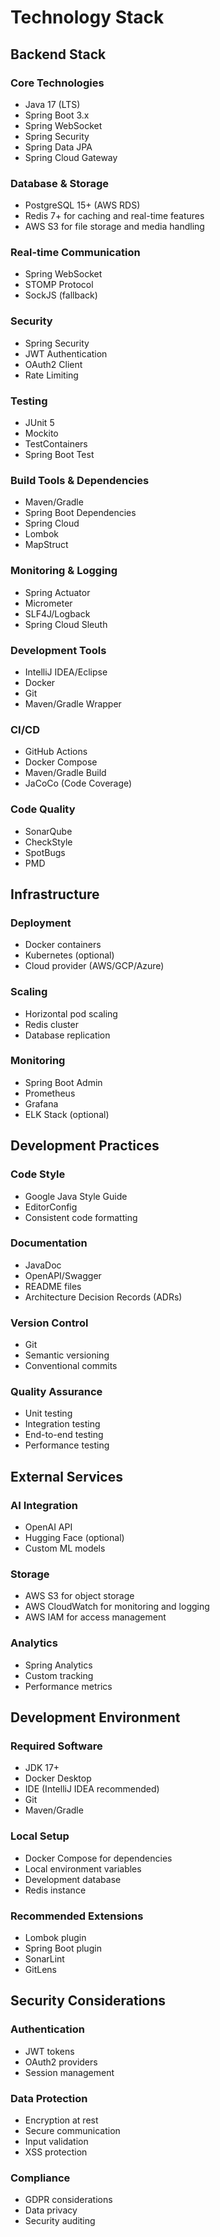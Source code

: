 # Technology Stack

## Backend Stack

### Core Technologies
- Java 17 (LTS)
- Spring Boot 3.x
- Spring WebSocket
- Spring Security
- Spring Data JPA
- Spring Cloud Gateway

### Database & Storage
- PostgreSQL 15+ (AWS RDS)
- Redis 7+ for caching and real-time features
- AWS S3 for file storage and media handling

### Real-time Communication
- Spring WebSocket
- STOMP Protocol
- SockJS (fallback)

### Security
- Spring Security
- JWT Authentication
- OAuth2 Client
- Rate Limiting

### Testing
- JUnit 5
- Mockito
- TestContainers
- Spring Boot Test

### Build Tools & Dependencies
- Maven/Gradle
- Spring Boot Dependencies
- Spring Cloud
- Lombok
- MapStruct

### Monitoring & Logging
- Spring Actuator
- Micrometer
- SLF4J/Logback
- Spring Cloud Sleuth

### Development Tools
- IntelliJ IDEA/Eclipse
- Docker
- Git
- Maven/Gradle Wrapper

### CI/CD
- GitHub Actions
- Docker Compose
- Maven/Gradle Build
- JaCoCo (Code Coverage)

### Code Quality
- SonarQube
- CheckStyle
- SpotBugs
- PMD

## Infrastructure

### Deployment
- Docker containers
- Kubernetes (optional)
- Cloud provider (AWS/GCP/Azure)

### Scaling
- Horizontal pod scaling
- Redis cluster
- Database replication

### Monitoring
- Spring Boot Admin
- Prometheus
- Grafana
- ELK Stack (optional)

## Development Practices

### Code Style
- Google Java Style Guide
- EditorConfig
- Consistent code formatting

### Documentation
- JavaDoc
- OpenAPI/Swagger
- README files
- Architecture Decision Records (ADRs)

### Version Control
- Git
- Semantic versioning
- Conventional commits

### Quality Assurance
- Unit testing
- Integration testing
- End-to-end testing
- Performance testing

## External Services

### AI Integration
- OpenAI API
- Hugging Face (optional)
- Custom ML models

### Storage
- AWS S3 for object storage
- AWS CloudWatch for monitoring and logging
- AWS IAM for access management

### Analytics
- Spring Analytics
- Custom tracking
- Performance metrics

## Development Environment

### Required Software
- JDK 17+
- Docker Desktop
- IDE (IntelliJ IDEA recommended)
- Git
- Maven/Gradle

### Local Setup
- Docker Compose for dependencies
- Local environment variables
- Development database
- Redis instance

### Recommended Extensions
- Lombok plugin
- Spring Boot plugin
- SonarLint
- GitLens

## Security Considerations

### Authentication
- JWT tokens
- OAuth2 providers
- Session management

### Data Protection
- Encryption at rest
- Secure communication
- Input validation
- XSS protection

### Compliance
- GDPR considerations
- Data privacy
- Security auditing 
